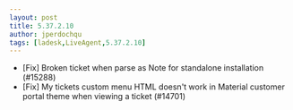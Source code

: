 ```yaml
---
layout: post
title: 5.37.2.10
author: jperdochqu
tags: [ladesk,LiveAgent,5.37.2.10]
---
```


- [Fix] Broken ticket when parse as Note for standalone installation (#15288)
- [Fix] My tickets custom menu HTML doesn't work in Material customer portal theme when viewing a ticket (#14701)
